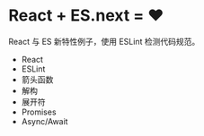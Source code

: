 # React + ES.next = ♥

React 与 ES 新特性例子，使用 ESLint 检测代码规范。

* React
* ESLint
* 箭头函数
* 解构
* 展开符
* Promises
* Async/Await
